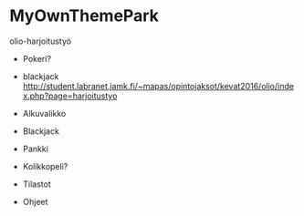 # MyOwnThemePark
olio-harjoitustyö

* Pokeri?
* blackjack
http://student.labranet.jamk.fi/~mapas/opintojaksot/kevat2016/olio/index.php?page=harjoitustyo

* Alkuvalikko
*  Blackjack
*  Pankki
*  Kolikkopeli?
*  Tilastot
*  Ohjeet
